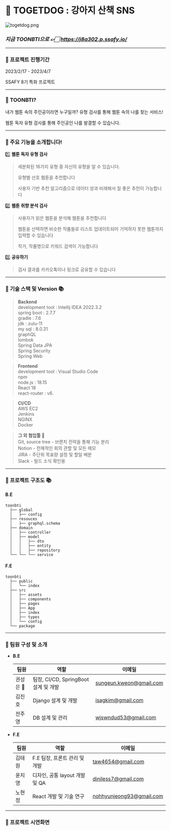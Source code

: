 # 🐶 TOGETDOG : 강아지 산책 SNS

![togetdog.png](C:\Users\SSAFY\Downloads\제목을%20입력해주세요_-001%20(1).png)

### **_지금 TOONBTI으로 👉🏻 https://j8a302.p.ssafy.io/_**

---

### **💚 프로젝트 진행기간**

<p> 2023/2/17 - 2023/4/7 </p>
<p> SSAFY 8기 특화 프로젝트 </p>

---

### **💛 TOONBTI?**

내가 웹툰 속의 주인공이라면 누구일까? 유형 검사를 통해 웹툰 속의 나를 찾는 서비스!

웹툰 독자 유형 검사를 통해 주인공인 나를 발결할 수 있습니다.

---

### **💚 주요 기능을 소개합니다!**

1️⃣ **웹툰 독자 유형 검사**

> 세분화된 16가지 유형 중 자신의 유형을 알 수 있습니다.
> 
> 유형별 선호 웹툰을 추천합니다
> 
> 사용자 기반 추천 알고리즘으로 데이터 양과 비례해서 질 좋은 추천이 가능합니다

2️⃣ **웹툰 취향 분석 검사**

> 사용자가 읽은 웹툰을 분석해 웹툰을 추천합니다
> 
> 웹툰을 선택하면 비슷한 작품들로 리스트 업데이트되어 기억하지 못한 웹툰까지 입력할 수 있습니다
> 
> 작가, 작품명으로 키워드 검색이 가능합니다

3️⃣ **공유하기**

> 검사 결과를 카카오톡이나 링크로 공유할 수 있습니다
> 
> 

---

### **💚 기술 스택 및 Version 📚**

> **Backend** <br>
> development tool : Intellij IDEA 2022.3.2<br>
> spring boot : 2.7.7 <br>
> gradle : 7.6 <br>
> jdk : zulu-11 <br>
> my sql : 8.0.31 <br>
> graphQL  <br>
> lombok <br>
> Spring Data JPA <br>
> Spring Security <br>
> Spring Web <br>

> **Frontend** <br>
> development tool : Visual Studio Code <br>
> npm  <br>
> node.js : 18.15 <br>
> React 18 <br>
> react-router : v6. <br>

> **CI/CD** <br>
> AWS EC2 <br>
> Jenkins <br>
> NGINX <br>
> Docker <br>

> **그 외 협업툴 📕** <br>
> Git, source tree - 브랜치 전략을 통해 기능 분리<br>
> Notion - 전체적인 회의 관할 및 모든 메모<br>
> JIRA - 주단위 목표량 설정 및 할일 배분 <br>
> Slack - 빌드 소식 확인용 <br>

---

### **💛 프로젝트 구조도 📚**

#### B.E

```
toonbti
  ├── global
  │   ├── config
  ├── resouces
  │   ├── graphql.schema
  ├── domain
  │   ├── controller
  │   ├── model
  │   │   ├── dto
  │   │   ├── entity
  │   │   ├── repository
  └── └── └── service
```

#### F.E

```
toonbti
  ├── public
  │   └── index
  ├── src
  │   ├── assets
  │   ├── components
  │   ├── pages
  │   ├── App
  │   ├── index
  │   ├── types
  │   └── config
  └── package
```

---

### **💚 팀원 구성 및 소개**

- **B.E**
  
  | 팀원     | 역할                            | 이메일                     |
  | ------ | ----------------------------- | ----------------------- |
  | 권성은 👑 | 팀장, CI/CD, SpringBoot 설계 및 개발 | sungeun.kweon@gmail.com |
  | 김진호    | Django 설계 및 개발                | isagkim@gmail.com       |
  | 전주영    | DB 설계 및 관리                    | wjswndud53@gmail.com    |

- **F.E**
  
  | 팀원  | 역할                     | 이메일                      |
  | --- | ---------------------- | ------------------------ |
  | 김태원 | F.E 팀장, 프론트 관리 및 개발    | taw4654@gmail.com        |
  | 윤지영 | 디자인, 공통 layout 개발 및 QA | diniless7@gmail.com      |
  | 노현정 | React 개발 및 기술 연구       | nohhyunjeong93@gmail.com |

---

### **💚 프로젝트 시연화면**

#### 
